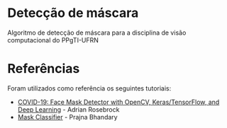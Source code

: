 # Detecção de máscara
Algoritmo de detecção de máscara para a disciplina de visão computacional do PPgTI-UFRN

# Referências 
Foram utilizados como referência os seguintes tutoriais:
- [COVID-19: Face Mask Detector with OpenCV, Keras/TensorFlow, and Deep Learning](https://www.pyimagesearch.com/2020/05/04/covid-19-face-mask-detector-with-opencv-keras-tensorflow-and-deep-learning/) - Adrian Rosebrock
- [Mask Classifier](https://github.com/prajnasb/observations) - Prajna Bhandary

